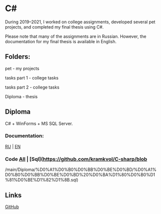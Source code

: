 # C#
During 2019–2021, I worked on college assignments, developed several pet projects, and completed my final thesis using C#.

Please note that many of the assignments are in Russian. However, the documentation for my final thesis is available in English.

## Folders:
pet - my projects

tasks part 1 - college tasks

tasks part 2 - college tasks

Diploma - thesis
## Diploma 
C# + WinForms + MS SQL Server.
### Documentation: 
[RU](https://github.com/kramkvol/C-sharp/tree/main/Diploma/%D0%94%D0%BE%D0%BA%D1%83%D0%BC%D0%B5%D0%BD%D1%82%D1%8B) | [EN](https://github.com/kramkvol/C-sharp/tree/main/Diploma/translated)
### Code [All](https://github.com/kramkvol/C-sharp/tree/main/Diploma/%D0%A1%D0%B0%D0%BB%D0%BE%D0%BD) | [Sql](https://github.com/kramkvol/C-sharp/blob
/main/Diploma/%D0%A1%D0%B0%D0%BB%D0%BE%D0%BD/%D0%A1%D0%B0%D0%BB%D0%BE%D0%BD%20%D0%BA%D1%80%D0%B0%D1%81%D0%BE%D1%82%D1%8B.sql)
## Links
[GitHub](https://github.com/kramkvol/C-sharp/tree/main)
